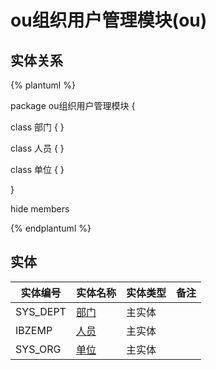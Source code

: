 # ou组织用户管理模块(ou)

  

## 实体关系
{% plantuml %}

package ou组织用户管理模块 {

class 部门 {
}

class 人员 {
}

class 单位 {
}



}

hide members

{% endplantuml %}


## 实体

| 实体编号    |    实体名称    |  实体类型     |  备注  |
| --------   |------------| -----   |  -------- | 
|SYS_DEPT|[部门](ou/SysDepartment.md)|主实体|&nbsp;|
|IBZEMP|[人员](ou/SysEmployee.md)|主实体|&nbsp;|
|SYS_ORG|[单位](ou/SysOrganization.md)|主实体|&nbsp;|
